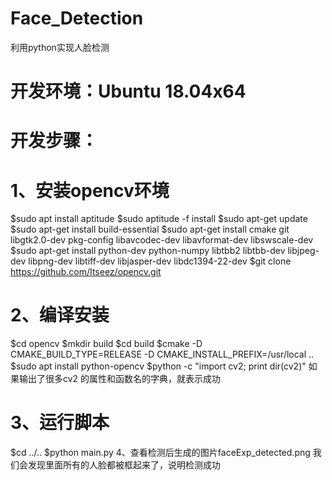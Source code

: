 # Face_Detection
利用python实现人脸检测

# 开发环境：Ubuntu 18.04x64
# 开发步骤：
# 1、安装opencv环境
$sudo apt install aptitude
$sudo aptitude -f install
$sudo apt-get update
$sudo apt-get install build-essential
$sudo apt-get install cmake git libgtk2.0-dev pkg-config libavcodec-dev libavformat-dev libswscale-dev
$sudo apt-get install python-dev python-numpy libtbb2 libtbb-dev libjpeg-dev libpng-dev libtiff-dev libjasper-dev libdc1394-22-dev
$git clone https://github.com/Itseez/opencv.git
# 2、编译安装
$cd opencv
$mkdir build
$cd build
$cmake -D CMAKE_BUILD_TYPE=RELEASE -D CMAKE_INSTALL_PREFIX=/usr/local ..
$sudo apt install python-opencv
$python -c "import cv2; print dir(cv2)"
如果输出了很多cv2 的属性和函数名的字典，就表示成功
# 3、运行脚本
$cd ../..
$python main.py
4、查看检测后生成的图片faceExp_detected.png
我们会发现里面所有的人脸都被框起来了，说明检测成功
